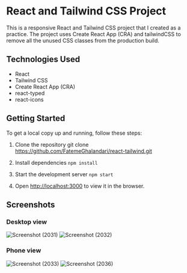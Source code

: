 # React and Tailwind CSS Project
This is a responsive React and Tailwind CSS project that I created as a practice. The project uses Create React App (CRA) and tailwindCSS to remove all the unused CSS classes from the production build.
## Technologies Used
   - React
   - Tailwind CSS
   - Create React App (CRA)
   - react-typed
   - react-icons
## Getting Started
   To get a local copy up and running, follow these steps:
   1. Clone the repository
   git clone https://github.com/FatemeGhalandari/react-tailwind.git

   2. Install dependencies
   `npm install`

   3. Start the development server
   `npm start`

   4. Open [http://localhost:3000](http://localhost:3000) to view it in the browser.
## Screenshots
### Desktop view
![Screenshot (2031)](https://user-images.githubusercontent.com/121693146/230616385-149b314f-6498-434f-82ad-9174cb6e9a22.png)
![Screenshot (2032)](https://user-images.githubusercontent.com/121693146/230617021-4580a8a4-6859-42af-8648-a57ca647a517.png)

### Phone view
![Screenshot (2033)](https://user-images.githubusercontent.com/121693146/230616537-f55a9125-ed19-43da-a975-af5a82af62a5.png)
![Screenshot (2036)](https://user-images.githubusercontent.com/121693146/230616563-e3c52a38-5fe3-41e5-969d-34ceb1f16281.png)


